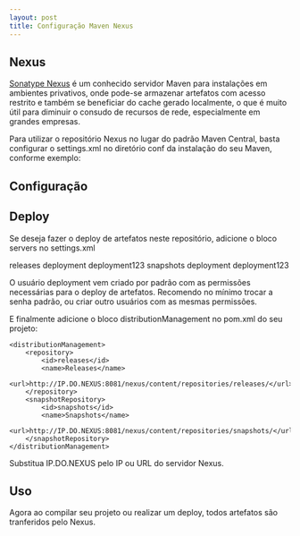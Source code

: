 ```yaml
---
layout: post
title: Configuração Maven Nexus
---
```


## Nexus

[Sonatype Nexus](http://www.sonatype.org/nexus/) é um conhecido servidor Maven para instalações em ambientes privativos, onde pode-se armazenar artefatos com acesso restrito e também se beneficiar do cache gerado localmente, o que é muito útil para diminuir o consudo de recursos de rede, especialmente em grandes empresas.

Para utilizar o repositório Nexus no lugar do padrão Maven Central, basta configurar o settings.xml no diretório conf da instalação do seu Maven, conforme exemplo:

## Configuração

## Deploy

Se deseja fazer o deploy de artefatos neste repositório, adicione o bloco servers no settings.xml

  <servers>
    <server>
      <id>releases</id>
      <username>deployment</username>
      <password>deployment123</password>
    </server>
    <server>
      <id>snapshots</id>
      <username>deployment</username>
      <password>deployment123</password>
    </server>
  </servers>

O usuário deployment vem criado por padrão com as permissões necessárias para o deploy de artefatos. Recomendo no mínimo trocar a senha padrão, ou criar outro usuários com as mesmas permissões. 

E finalmente adicione o bloco distributionManagement no pom.xml do seu projeto:

    <distributionManagement>
        <repository>
            <id>releases</id>
            <name>Releases</name>
            <url>http://IP.DO.NEXUS:8081/nexus/content/repositories/releases/</url>
        </repository>
        <snapshotRepository>
            <id>snapshots</id>
            <name>Snapshots</name>
            <url>http://IP.DO.NEXUS:8081/nexus/content/repositories/snapshots/</url>
        </snapshotRepository>
    </distributionManagement>

Substitua IP.DO.NEXUS pelo IP ou URL do servidor Nexus.

## Uso

Agora ao compilar seu projeto ou realizar um deploy, todos artefatos são tranferidos pelo Nexus.  
